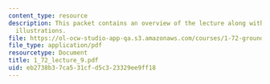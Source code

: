 ```yaml
---
content_type: resource
description: This packet contains an overview of the lecture along with diagrams and
  illustrations.
file: https://ol-ocw-studio-app-qa.s3.amazonaws.com/courses/1-72-groundwater-hydrology-fall-2005/eb2738b37ca531cfd5c323329ee9ff18_1_72_lecture_9.pdf
file_type: application/pdf
resourcetype: Document
title: 1_72_lecture_9.pdf
uid: eb2738b3-7ca5-31cf-d5c3-23329ee9ff18
---
```

